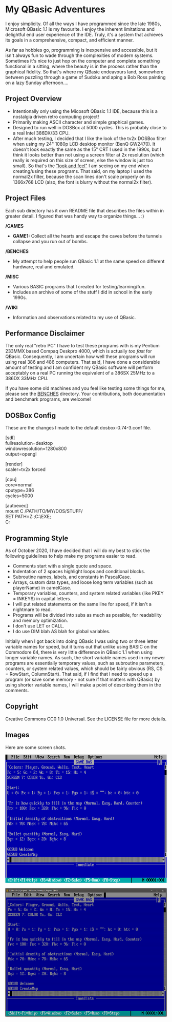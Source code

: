 # My QBasic Adventures

I enjoy simplicity. Of all the ways I have programmed since the late 1980s, Microsoft QBasic 1.1 is my favourite. I enjoy the inherent limitations and delightful end user experience of the IDE. Truly, it's a system that achieves its goals in a comprehensive, compact, and efficient manner.  

As far as hobbies go, programming is inexpensive and accessible, but it isn't always fun to wade through the complexities of modern systems. Sometimes it's nice to just hop on the computer and complete something functional in a sitting, where the beauty is in the process rather than the graphical fidelity. So that's where my QBasic endeavours land, somewhere between puzzling through a game of Sudoku and aping a Bob Ross painting on a lazy Sunday afternoon....  


## Project Overview

- Intentionally only using the Micosoft QBasic 1.1 IDE, because this is a nostalgia driven retro computing project!
- Primarily making ASCII character and simple graphical games.
- Designed to run well in DOSBox at 5000 cycles. This is probably close to a real Intel 386DX/33 CPU.
- After much testing, I decided that I like the look of the tv2x DOSBox filter when using my 24" 1080p LCD desktop monitor (BenQ GW2470). It doesn't look exactly the same as the 15" CRT I used in the 1990s, but I think it looks better than not using a screen filter at 2x resolution (which really is required on this size of screen, else the window is just too small). So that's the <a href="#images">"look and feel"</a> I am seeing on my end when creating/using these programs. That said, on my laptop I used the normal2x filter, because the scan lines don't scale properly on its 1366x768 LCD (also, the font is blurry without the normal2x filter).  


## Project Files

Each sub directory has it own README file that describes the files within in greater detail. I figured that was handy way to organize things... :)

**/GAMES**  
- **GAME1:** Collect all the hearts and escape the caves before the tunnels collapse and you run out of bombs.  

**/BENCHES**  
- My attempt to help people run QBasic 1.1 at the same speed on different hardware, real and emulated. 

**/MISC**  
- Various BASIC programs that I created for testing/learning/fun.
- Includes an archive of some of the stuff I did in school in the early 1990s.

**/WIKI**
- Information and observations related to my use of QBasic.  


## Performance Disclaimer

The only real "retro PC" I have to test these programs with is my Pentium 233MMX based Compaq Deskpro 4000, which is actually *too fast* for QBasic. Consequently, I am uncertain how well these programs will run using real 386 and 486 computers. That said, I have done a considerable amount of testing and I am confident my QBasic software will perform acceptably on a real PC running the equivalent of a 386SX 25MHz to a 386DX 33MHz CPU.  

If you have some old machines and you feel like testing some things for me, please see the [BENCHES](/BENCHES) directory. Your contributions, both documentation and benchmark programs, are welcome!


## DOSBox Config

These are the changes I made to the default dosbox-0.74-3.conf file.  

[sdl]<br>
fullresolution=desktop<br>
windowresolution=1280x800<br>
output=opengl<br>

[render]<br>
scaler=tv2x forced<br>

[cpu]<br>
core=normal<br>
cputype=386<br>
cycles=5000<br>

[autoexec]<br>
mount C /PATH/TO/MY/DOS/STUFF/<br>
SET PATH=Z:\;C:\EXE;<br>
C:<br>  


## Programming Style
As of October 2020, I have decided that I will do my best to stick the following guidelines to help make my programs easier to read.  

- Comments start with a single quote and space.  
- Indentation of 2 spaces highlight loops and conditional blocks.  
- Subroutine names, labels, and constants in PascalCase.  
- Arrays, custom data types, and loose long term variables (such as playerName) in camelCase.  
- Temporary variables, counters, and system related variables (like PKEY = INKEY$) in capital letters.  
- I will put related statements on the same line for speed, if it isn't a nightmare to read.  
- Programs will be divided into subs as much as possible, for readability and memory optimization.  
- I don't use LET or CALL.  
- I do use DIM blah AS blah for global variables.  

Initially when I got back into doing QBasic I was using two or three letter variable names for speed, but it turns out that unlike using BASIC on the Commodore 64, there is very little difference in QBasic 1.1 when using longer variable names. As such, the short variable names used in my newer programs are essentially temporary values, such as subroutine parameters, counters, or system related values, which should be fairly obvious (RS, CS = RowStart, ColumnStart). That said, if I find that I need to speed up a program (or save some memory - not sure if that matters with QBasic) by using shorter variable names, I will make a point of describing them in the comments.  


## Copyright

Creative Commons CC0 1.0 Universal. See the LICENSE file for more details.


<span id="images"></span>
## Images
Here are some screen shots.  

<a href="https://raw.githubusercontent.com/Tatwi/QBasic/master/IMG/qbasic_default.png"><img src="IMG/qbasic_default.png" width="640" height="400" title="QBasic in a normal sized window"/></a>  

<a href="https://raw.githubusercontent.com/Tatwi/QBasic/master/IMG/qbasic_my_desktop.png"><img src="IMG/qbasic_my_desktop.png" width="640" height="400" title="QBasic as I use it on my desktop (click to enlarge)"/></a>
